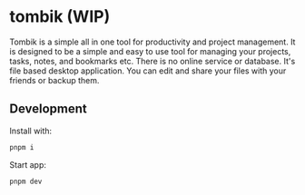 # tombik (WIP)

Tombik is a simple all in one tool for productivity and project management. It is designed to be a simple and easy to use tool for managing your projects, tasks, notes, and bookmarks etc. There is no online service or database. It's file based desktop application. You can edit and share your files with your friends or backup them.

## Development

Install with:

```bash
pnpm i
```

Start app:

```bash
pnpm dev
```
